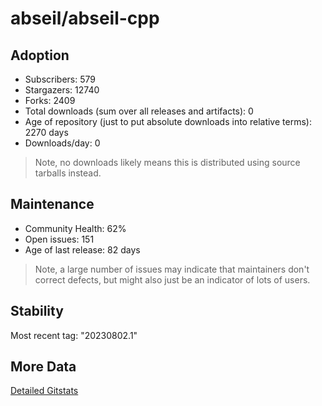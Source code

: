 # abseil/abseil-cpp

## Adoption

- Subscribers: 579
- Stargazers: 12740
- Forks: 2409
- Total downloads (sum over all releases and artifacts): 0
- Age of repository (just to put absolute downloads into relative terms): 2270 days
- Downloads/day: 0

> Note, no downloads likely means this is distributed using source tarballs instead.

## Maintenance

- Community Health: 62%
- Open issues: 151
- Age of last release: 82 days

> Note, a large number of issues may indicate that maintainers don't correct defects, but might also
> just be an indicator of lots of users.

## Stability

Most recent tag: "20230802.1"

## More Data

[Detailed Gitstats](/bazel-catalog/gitstats/abseil/abseil-cpp)


